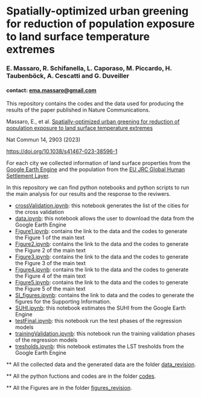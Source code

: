 # Spatially-optimized urban greening for reduction of population exposure to land surface temperature extremes
### E. Massaro, R. Schifanella, L. Caporaso, M. Piccardo, H. Taubenböck, A. Cescatti and G. Duveiller
#### contact: ema.massaro@gmail.com

This repository contains the codes and the data used for producing the results of the paper published in Nature Communications.

Massaro, E., et al. [Spatially-optimized urban greening for reduction of population exposure to land surface temperature extremes](https://www.nature.com/articles/s41467-023-38596-1)

Nat Commun 14, 2903 (2023) 

https://doi.org/10.1038/s41467-023-38596-1

For each city we collected information of land surface properties from the [Google Earth Engine](https://earthengine.google.com/) and the population from the [EU JRC Global Human Settlement Layer](https://ghsl.jrc.ec.europa.eu/). 

In this repository we can find python notebooks and python scripts to run the main analysis for our results and the response to the reviwers.

- [crossValidation.ipynb](notebooks/crossValidation.ipynb): this notebook generates the list of the cities for the cross validation
- [data.ipynb](notebooks/data.ipynb): this notebook allows the user to download the data from the Google Earth Engine
- [Figure1.ipynb](notebooks/Figure1.ipynb): contains the link to the data and the codes to generate the Figure 1 of the main text
- [Figure2.ipynb](notebooks/Figure2.ipynb): contains the link to the data and the codes to generate the Figure 2 of the main text
- [Figure3.ipynb](notebooks/Figure3.ipynb): contains the link to the data and the codes to generate the Figure 3 of the main text
- [Figure4.ipynb](notebooks/Figure4.ipynb): contains the link to the data and the codes to generate the Figure 4 of the main text
- [Figure5.ipynb](notebooks/Figure5.ipynb): contains the link to the data and the codes to generate the Figure 5 of the main text
- [SI_figures.ipynb](notebooks/SI_figures.ipynb): contains the link to data and the codes to generate the figures for the Supporting Information.
- [SUHI.ipynb](notebooks/SUHI.ipynb): this notebook estimates the SUHI from the Google Earth Engine
- [testFinal.ipynb](notebooks/testFinal.ipynb): this notebook run the test phases of the regression models
- [trainingValidation.ipynb](notebooks/trainingValidation.ipynb): this notebook run the training validation phases of the regression models
- [tresholds.ipynb](notebooks/tresholds.ipynb): this notebook estimates the LST tresholds from the Google Earth Engine

** All the collected data and the generated data are the folder [data_revision](data_revision). 

** All the python fuctions and codes are in the folder [codes](codes). 

** All the Figures are in the folder [figures_revision](figures_revision). 
